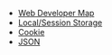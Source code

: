 - [Web Developer Map]
- [Local/Session Storage]
- [Cookie]
- [JSON]

[Web Developer Map]: https://miro.com/app/board/o9J_lBxEsbc=/
[Local/Session Storage]: https://learn.javascript.ru/localstorage
[Cookie]: https://learn.javascript.ru/cookie
[JSON]: https://learn.javascript.ru/json
